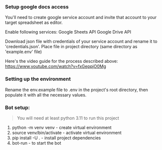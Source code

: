### Setup google docs access

You'll need to create google service account and invite that account to your target spreadsheet as editor. 

Enable following services:
Google Sheets API
Google Drive API

Download json file with credentials of your service account and rename it to 'credentials.json'.
Place file in project directory (same directory as 'example.env' file)

Here's the video guide for the process described above:
https://www.youtube.com/watch?v=fxGeppjO0Mg

### Setting up the environment
Rename the env.example file to .env in the project's root directory, then populate it with all the necessary values.

### Bot setup:

> You will need at least python 3.11 to run this project
1. python -m venv venv - create virtual environment
2. source venv/bin/activate - activate virtual environment
3. pip install -U . - install project dependencies
4. bot-run - to start the bot